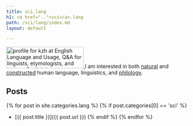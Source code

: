 ```yaml
---
title: sci.lang
h1: <a href="..">sci</a>.lang
path: /sci/lang/index.md
layout: default

---
```

<a rel='nofollow' href='http://english.stackexchange.com/users/2329/kzh'>
<img width='208' src='http://english.stackexchange.com/users/flair/2329.png' height='58' alt='profile for kzh at English Language and Usage, Q&amp;A for linguists, etymologists, and serious English language enthusiasts'/>
</a>
I am interested in both <a href='http://en.wikipedia.org/wiki/Natural_language'>natural</a> and <a href='http://en.wikipedia.org/wiki/Constructed_language'>constructed</a> human language, linguistics, and <a href='http://en.wikipedia.org/wiki/Philology'>philology</a>.

Posts
-----

{% for post in site.categories.lang %}
{% if post.categories[0] == 'sci' %}
- [{{ post.title }}]({{ post.url }})
{% endif %}
{% endfor %}
